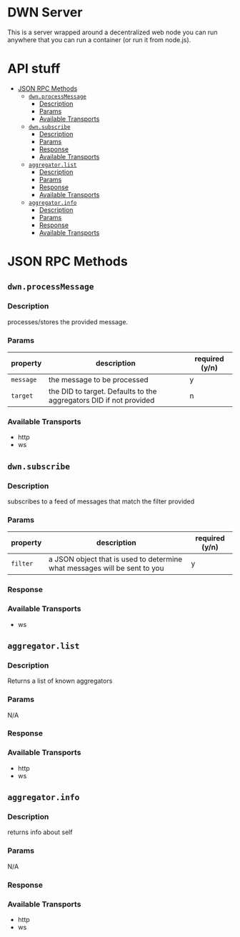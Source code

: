 # DWN Server <!-- omit in toc -->

This is a server wrapped around a decentralized web node you can run anywhere that you can run a container (or run it from node.js). 

# API stuff

- [JSON RPC Methods](#json-rpc-methods)
  - [`dwn.processMessage`](#dwnprocessmessage)
    - [Description](#description)
    - [Params](#params)
    - [Available Transports](#available-transports)
  - [`dwn.subscribe`](#dwnsubscribe)
    - [Description](#description-1)
    - [Params](#params-1)
    - [Response](#response)
    - [Available Transports](#available-transports-1)
  - [`aggregator.list`](#aggregatorlist)
    - [Description](#description-2)
    - [Params](#params-2)
    - [Response](#response-1)
    - [Available Transports](#available-transports-2)
  - [`aggregator.info`](#aggregatorinfo)
    - [Description](#description-3)
    - [Params](#params-3)
    - [Response](#response-2)
    - [Available Transports](#available-transports-3)



# JSON RPC Methods

## `dwn.processMessage`
### Description
processes/stores the provided message. 


### Params
| property  | description                                                        | required (y/n) |
| --------- | ------------------------------------------------------------------ | -------------- |
| `message` | the message to be processed                                        | y              |
| `target`  | the DID to target. Defaults to the aggregators DID if not provided | n              |


### Available Transports
* http
* ws

## `dwn.subscribe`

### Description
subscribes to a feed of messages that match the filter provided

### Params


| property | description                                                               | required (y/n) |
| -------- | ------------------------------------------------------------------------- | -------------- |
| `filter` | a JSON object that is used to determine what messages will be sent to you | y              |


### Response


### Available Transports
* ws

## `aggregator.list`

### Description
Returns a list of known aggregators

### Params
N/A

### Response

### Available Transports
* http
* ws

## `aggregator.info`

### Description
returns info about self

### Params
N/A

### Response

### Available Transports
* http
* ws
